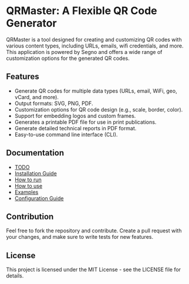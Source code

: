 # QRMaster: A Flexible QR Code Generator

QRMaster is a tool designed for creating and customizing QR codes with various content types, including URLs, emails, wifi credentials, and more. This application is powered by Segno and offers a wide range of customization options for the generated QR codes.


## Features

- Generate QR codes for multiple data types (URLs, email, WiFi, geo, vCard, and more).
- Output formats: SVG, PNG, PDF.
- Customization options for QR code design (e.g., scale, border, color).
- Support for embedding logos and custom frames.
- Generates a printable PDF file for use in print publications.
- Generate detailed technical reports in PDF format.
- Easy-to-use command line interface (CLI).


## Documentation

- [TODO](TODO.md)
- [Installation Guide](INSTALL.md)
- [How to run](RUN.md)
- [How to use](USAGE.md)
- [Examples](EXAMPLES.md)
- [Configuration Guide](CONFIG.md)


## Contribution
Feel free to fork the repository and contribute. Create a pull request with your changes, and make sure to write tests for new features.


## License
This project is licensed under the MIT License - see the LICENSE file for details.
